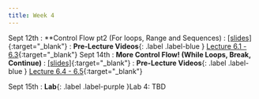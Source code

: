 ```yaml
---
title: Week 4
---
```

Sept 12th
: **Control Flow pt2 (For loops, Range and Sequences)
  : [\[slides\]](){:target="_blank"}
: **Pre-Lecture Videos**{: .label .label-blue } [Lecture 6.1 - 6.3](https://www.youtube.com/watch?v=Jmw1vuAw7zM&list=PLr509y092L28AOrUdphblWlh_sJYcu4RR){:target="_blank"}
Sept 14th
: **More Control Flow! (While Loops, Break, Continue)**
  : [\[slides\]](){:target="_blank"}
: **Pre-Lecture Videos**{: .label .label-blue } [Lecture 6.4 - 6.5](https://www.youtube.com/watch?v=Jmw1vuAw7zM&list=PLr509y092L28AOrUdphblWlh_sJYcu4RR){:target="_blank"}

Sept 15th
: **Lab**{: .label .label-purple }Lab 4: TBD
